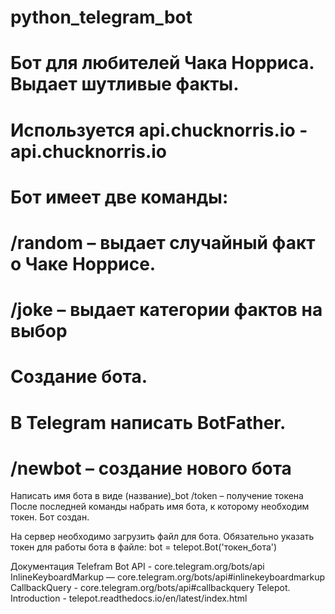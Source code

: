 # python_telegram_bot
#
# Бот для любителей Чака Норриса. Выдает шутливые факты.
# Используется api.chucknorris.io - api.chucknorris.io
#
# Бот имеет две команды:
# /random – выдает случайный факт о Чаке Норрисе. 
# /joke – выдает категории фактов на выбор
#
#
# Создание бота.
# В Telegram написать BotFather.
# /newbot – создание нового бота
Написать имя бота в виде (название)_bot
/token – получение токена
После последней команды набрать имя бота, к которому необходим токен.
Бот создан.

На сервер необходимо загрузить файл для бота.
Обязательно указать токен для работы бота в файле:
bot = telepot.Bot('токен_бота')



Документация
Telefram Bot API - core.telegram.org/bots/api
InlineKeyboardMarkup — core.telegram.org/bots/api#inlinekeyboardmarkup 
CallbackQuery - core.telegram.org/bots/api#callbackquery
Telepot. Introduction - telepot.readthedocs.io/en/latest/index.html
